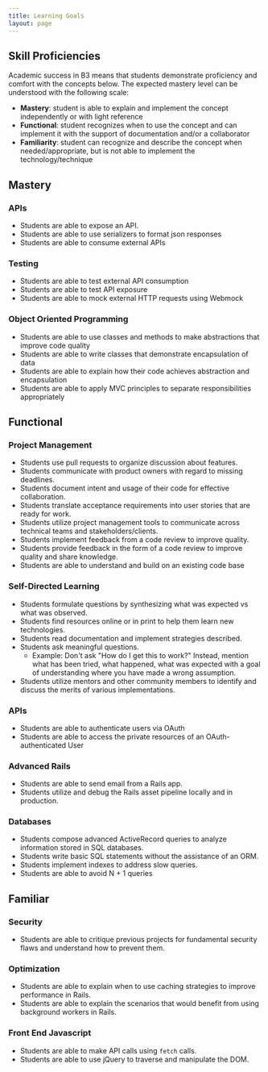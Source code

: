 ```yaml
---
title: Learning Goals
layout: page
---
```


## Skill Proficiencies

Academic success in B3 means that students demonstrate proficiency and comfort with the concepts below. The expected mastery level can be understood with the following scale:

* **Mastery**: student is able to explain and implement the concept independently or with light reference
* **Functional**: student recognizes when to use the concept and can implement it with the support of documentation and/or a collaborator
* **Familiarity**: student can recognize and describe the concept when needed/appropriate, but is not able to implement the technology/technique

## Mastery

### APIs

* Students are able to expose an API.
* Students are able to use serializers to format json responses
* Students are able to consume external APIs

### Testing

* Students are able to test external API consumption
* Students are able to test API exposure
* Students are able to mock external HTTP requests using Webmock

### Object Oriented Programming

* Students are able to use classes and methods to make abstractions that improve code quality
* Students are able to write classes that demonstrate encapsulation of data
* Students are able to explain how their code achieves abstraction and encapsulation
* Students are able to apply MVC principles to separate responsibilities appropriately

## Functional

### Project Management

* Students use pull requests to organize discussion about features.
* Students communicate with product owners with regard to missing deadlines.
* Students document intent and usage of their code for effective collaboration.
* Students translate acceptance requirements into user stories that are ready for work.
* Students utilize project management tools to communicate across technical teams and stakeholders/clients.
* Students implement feedback from a code review to improve quality.
* Students provide feedback in the form of a code review to improve quality and share knowledge.
* Students are able to understand and build on an existing code base

### Self-Directed Learning

* Students formulate questions by synthesizing what was expected vs what was observed.
* Students find resources online or in print to help them learn new technologies.
* Students read documentation and implement strategies described.
* Students ask meaningful questions.
    * Example: Don't ask "How do I get this to work?" Instead, mention what has been tried, what happened, what was expected with a goal of understanding where you have made a wrong assumption.
* Students utilize mentors and other community members to identify and discuss the merits of various implementations.

### APIs

* Students are able to authenticate users via OAuth
* Students are able to access the private resources of an OAuth-authenticated User

### Advanced Rails

* Students are able to send email from a Rails app.
* Students utilize and debug the Rails asset pipeline locally and in production.

### Databases

* Students compose advanced ActiveRecord queries to analyze information stored in SQL databases.
* Students write basic SQL statements without the assistance of an ORM.
* Students implement indexes to address slow queries.
* Students are able to avoid N + 1 queries

## Familiar

### Security

* Students are able to critique previous projects for fundamental security flaws and understand how to prevent them.

### Optimization

* Students are able to explain when to use caching strategies to improve performance in Rails.
* Students are able to explain the scenarios that would benefit from using background workers in Rails.

### Front End Javascript

* Students are able to make API calls using `fetch` calls.
* Students are able to use jQuery to traverse and manipulate the DOM.
